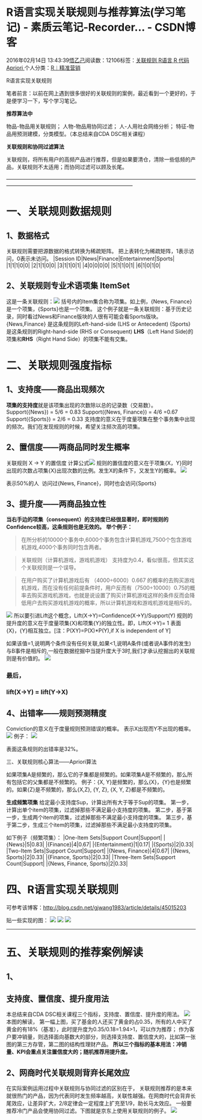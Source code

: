 
# R语言实现关联规则与推荐算法(学习笔记) - 素质云笔记-Recorder... - CSDN博客

2016年02月14日 13:43:39[悟乙己](https://me.csdn.net/sinat_26917383)阅读数：12106标签：[关联规则																](https://so.csdn.net/so/search/s.do?q=关联规则&t=blog)[R语言																](https://so.csdn.net/so/search/s.do?q=R语言&t=blog)[R																](https://so.csdn.net/so/search/s.do?q=R&t=blog)[代码																](https://so.csdn.net/so/search/s.do?q=代码&t=blog)[Apriori																](https://so.csdn.net/so/search/s.do?q=Apriori&t=blog)[
							](https://so.csdn.net/so/search/s.do?q=代码&t=blog)[
																					](https://so.csdn.net/so/search/s.do?q=R&t=blog)个人分类：[R︱精准营销																](https://blog.csdn.net/sinat_26917383/article/category/6093521)
[
																								](https://so.csdn.net/so/search/s.do?q=R&t=blog)
[
				](https://so.csdn.net/so/search/s.do?q=R语言&t=blog)
[
			](https://so.csdn.net/so/search/s.do?q=R语言&t=blog)
[
		](https://so.csdn.net/so/search/s.do?q=关联规则&t=blog)




R语言实现关联规则

笔者前言：以前在网上遇到很多很好的关联规则的案例，最近看到一个更好的，于是便学习一下，写个学习笔记。

**推荐算法中**

物品-物品用关联规则；
人物-物品用协同过滤；
人-人用社会网络分析；
特征-物品用预测建模，分类模型。（本总结来自CDA DSC相关课程）



**关联规则和协同过滤算法**

关联规则，将所有用户的高频产品进行推荐，但是如果要清仓，清除一些低频的产品，关联规则不太适用；而协同过滤可以顾及长尾。

————————————————————————————————————————————————————————————

# 一、关联规则数据规则

## 1、数据格式
关联规则需要把源数据的格式转换为稀疏矩阵。
把上表转化为稀疏矩阵，1表示访问，0表示未访问。
|Session ID|News|Finance|Entertainment|Sports|
|1|1|1|0|0|
|2|1|1|0|0|
|3|1|1|0|1|
|4|0|0|0|0|
|5|1|1|0|1|
|6|1|0|1|0|


## 2、关联规则专业术语项集 ItemSet
这是一条关联规则：![](https://img-blog.csdn.net/20150420154100822?watermark/2/text/aHR0cDovL2Jsb2cuY3Nkbi5uZXQvZ2p3YW5nMTk4Mw==/font/5a6L5L2T/fontsize/400/fill/I0JBQkFCMA==/dissolve/70/gravity/Center)
括号内的Item集合称为项集。如上例，{News, Finance}是一个项集，{Sports}也是一个项集。
这个例子就是一条关联规则：基于历史记录，同时看过News和Finance版块的人很有可能会看Sports版块。
{News,Finance} 是这条规则的Left-hand-side (LHS or Antecedent)
{Sports}是这条规则的Right-hand-side (RHS or Consequent)
**LHS**（Left Hand Side)的项集和**RHS**（Right Hand Side）的项集不能有交集。


# 二、关联规则强度指标

## 1、支持度——商品出现频次
**项集的支持度**就是该项集出现的次数除以总的记录数（交易数）。
Support({News}) = 5/6 = 0.83
Support({News, Finance}) = 4/6 =0.67
Support({Sports}) = 2/6 = 0.33
支持度的意义在于度量项集在整个事务集中出现的频次。我们在发现规则的时候，希望关注频次高的项集。

## 2、置信度——两商品同时发生概率
关联规则 X -> Y 的置信度 计算公式![](https://img-blog.csdn.net/20150420154115423?watermark/2/text/aHR0cDovL2Jsb2cuY3Nkbi5uZXQvZ2p3YW5nMTk4Mw==/font/5a6L5L2T/fontsize/400/fill/I0JBQkFCMA==/dissolve/70/gravity/Center)
规则的置信度的意义在于项集{X，Y}同时出现的次数占项集{X}出现次数的比例。发生X的条件下，又发生Y的概率。
![](https://img-blog.csdn.net/20150420154249529?watermark/2/text/aHR0cDovL2Jsb2cuY3Nkbi5uZXQvZ2p3YW5nMTk4Mw==/font/5a6L5L2T/fontsize/400/fill/I0JBQkFCMA==/dissolve/70/gravity/Center)

表示50%的人  访问过{News, Finance}，同时也会访问{Sports}

## 3、提升度——两商品独立性
**当右手边的项集（consequent）的支持度已经很显著时，即时规则的Confidence较高，这条规则也是无效的。**
**举个例子：**
> 在所分析的10000个事务中,6000个事务包含计算机游戏,7500个包含游戏机游戏,4000个事务同时包含两者。

> 关联规则（计算机游戏，游戏机游戏） 支持度为0.4，看似很高，但其实这个关联规则是一个误导。

> 在用户购买了计算机游戏后有 （4000÷6000）0.667 的概率的去购买游戏机游戏，而在没有任何前提条件时，用户反而有（7500÷10000）0.75的概率去购买游戏机游戏，也就是说设置了购买计算机游戏这样的条件反而会降低用户去购买游戏机游戏的概率，所以计算机游戏和游戏机游戏是相斥的。

![](https://img-blog.csdn.net/20150420154204408?watermark/2/text/aHR0cDovL2Jsb2cuY3Nkbi5uZXQvZ2p3YW5nMTk4Mw==/font/5a6L5L2T/fontsize/400/fill/I0JBQkFCMA==/dissolve/70/gravity/Center)
所以要引进Lift这个概念，Lift(X->Y)=Confidence(X->Y)/Support(Y)
规则的提升度的意义在于度量项集{X}和项集{Y}的独立性。即，Lift(X->Y)= 1 表面 {X}，{Y}相互独立。[注：P(XY)=P(X)*P(Y),if X is independent of Y]

如果该值=1,说明两个条件没有任何关联,如果<1,说明A条件(或者说A事件的发生)与B事件是相斥的,一般在数据挖掘中当提升度大于3时,我们才承认挖掘出的关联规则是有价值的。
![](https://img-blog.csdn.net/20150420154339278?watermark/2/text/aHR0cDovL2Jsb2cuY3Nkbi5uZXQvZ2p3YW5nMTk4Mw==/font/5a6L5L2T/fontsize/400/fill/I0JBQkFCMA==/dissolve/70/gravity/Center)
### 最后，
### lift(X->Y) = lift(Y->X)

## 4、出错率——规则预测精度

Conviction的意义在于度量规则预测错误的概率。
表示X出现而Y不出现的概率。
![](https://img-blog.csdn.net/20150420154520350?watermark/2/text/aHR0cDovL2Jsb2cuY3Nkbi5uZXQvZ2p3YW5nMTk4Mw==/font/5a6L5L2T/fontsize/400/fill/I0JBQkFCMA==/dissolve/70/gravity/Center)
例子：
![](https://img-blog.csdn.net/20150420154417944?watermark/2/text/aHR0cDovL2Jsb2cuY3Nkbi5uZXQvZ2p3YW5nMTk4Mw==/font/5a6L5L2T/fontsize/400/fill/I0JBQkFCMA==/dissolve/70/gravity/Center)

表面这条规则的出错率是32%。

三、关联规则核心算法——Apriori算法

如果项集A是频繁的，那么它的子集都是频繁的。如果项集A是不频繁的，那么所有包括它的父集都是不频繁的。
例子：{X, Y}是频繁的，那么{X}，{Y}也是频繁的。如果{Z}是不频繁的，那么{X,Z}, {Y, Z}, {X, Y, Z}都是不频繁的。

**生成频繁项集**
给定最小支持度Sup，计算出所有大于等于Sup的项集。
第一步，计算出单个item的项集，过滤掉那些不满足最小支持度的项集。
第二步，基于第一步，生成两个item的项集，过滤掉那些不满足最小支持度的项集。
第三步，基于第二步，生成三个item的项集，过滤掉那些不满足最小支持度的项集。

如下例子（频繁项集）：
|One-Item Sets|Support Count|Support|
|{News}|5|0.83|
|{Finance}|4|0.67|
|{Entertainment}|1|0.17|
|{Sports}|2|0.33|
|Two-Item Sets|Support Count|Support|
|{News, Finance}|4|0.67|
|{News, Sports}|2|0.33|
|{Finance, Sports}|2|0.33|
|Three-Item Sets|Support Count|Support|
|{News, Finance, Sports}|2|0.33|


# 四、R语言实现关联规则

可参考该博客：http://blog.csdn.net/gjwang1983/article/details/45015203

贴一些实现的图：
![](https://img-blog.csdn.net/20160214133958507)
![](https://img-blog.csdn.net/20160214134002162)
![](https://img-blog.csdn.net/20160214134006100)
________________________________________________________________________________________

# 五、关联规则的推荐案例解读

## 1、
## 支持度、置信度、提升度用法

本总结来自CDA DSC相关课程三个指标，支持度、置信度、提升度的用法。
![](https://img-blog.csdn.net/20160606194929176)
本图的解读，
第一幅上图，买了基金的人还买了黄金的占0.35，所有的人中买了黄金的有18%（基准），此时提升度为0.35/0.18=1.94>1，可以作为推荐；
作为客户要冲销量，则选择面向基数大的部分，则选择支持度、置信度大的，比如第一张图的第三方存管，第二图的结构性理财产品。
**所以三个指标的基本用法：冲销量、KPI会重点关注置信度大的；随机推荐用提升度。**


## 2、网商时代关联规则背弃长尾效应

在实际案例运用过程中关联规则与协同过滤的区别在于，
关联规则推荐的是本来就很热门的产品，因为代表同时发生频率越高，关联性越强。在网商时代会背弃长尾效应，让差异扩大，2/8定律会一定程度上扩充至1/9，助长马太效应。
一般要推荐冷门产品会使用协同过滤。下图就是京东上使用关联规则的例子。
![](https://img-blog.csdn.net/20160606195815820)






